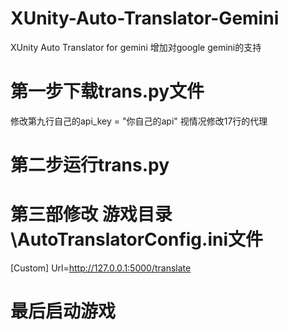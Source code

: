 # XUnity-Auto-Translator-Gemini
XUnity Auto Translator for gemini
增加对google gemini的支持
# 第一步下载trans.py文件
修改第九行自己的api_key = "你自己的api"
视情况修改17行的代理
# 第二步运行trans.py
# 第三部修改  游戏目录\AutoTranslatorConfig.ini文件
[Custom]
Url=http://127.0.0.1:5000/translate
# 最后启动游戏
